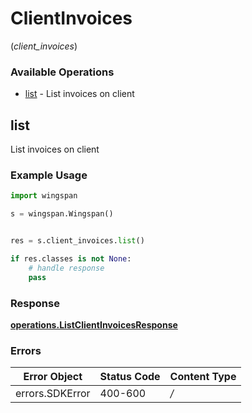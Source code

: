 # ClientInvoices
(*client_invoices*)

### Available Operations

* [list](#list) - List invoices on client

## list

List invoices on client

### Example Usage

```python
import wingspan

s = wingspan.Wingspan()


res = s.client_invoices.list()

if res.classes is not None:
    # handle response
    pass
```


### Response

**[operations.ListClientInvoicesResponse](../../models/operations/listclientinvoicesresponse.md)**
### Errors

| Error Object    | Status Code     | Content Type    |
| --------------- | --------------- | --------------- |
| errors.SDKError | 400-600         | */*             |
